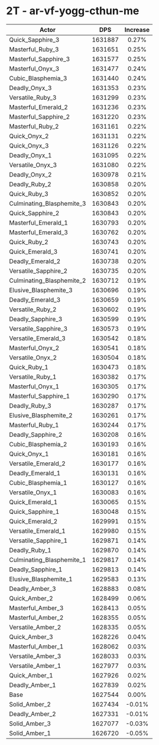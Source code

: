 # 2T - ar-vf-yogg-cthun-me
| Actor | DPS | Increase |
|---|:---:|:---:|
|Quick_Sapphire_3|1631887|0.27%|
|Masterful_Ruby_3|1631651|0.25%|
|Masterful_Sapphire_3|1631577|0.25%|
|Masterful_Onyx_3|1631477|0.24%|
|Cubic_Blasphemia_3|1631440|0.24%|
|Deadly_Onyx_3|1631353|0.23%|
|Versatile_Ruby_3|1631299|0.23%|
|Masterful_Emerald_2|1631236|0.23%|
|Masterful_Sapphire_2|1631220|0.23%|
|Masterful_Ruby_2|1631161|0.22%|
|Quick_Onyx_2|1631131|0.22%|
|Quick_Onyx_3|1631126|0.22%|
|Deadly_Onyx_1|1631095|0.22%|
|Versatile_Onyx_3|1631080|0.22%|
|Deadly_Onyx_2|1630978|0.21%|
|Deadly_Ruby_2|1630858|0.20%|
|Quick_Ruby_3|1630852|0.20%|
|Culminating_Blasphemite_3|1630843|0.20%|
|Quick_Sapphire_2|1630843|0.20%|
|Masterful_Emerald_1|1630793|0.20%|
|Masterful_Emerald_3|1630762|0.20%|
|Quick_Ruby_2|1630743|0.20%|
|Quick_Emerald_3|1630741|0.20%|
|Deadly_Emerald_2|1630738|0.20%|
|Versatile_Sapphire_2|1630735|0.20%|
|Culminating_Blasphemite_2|1630712|0.19%|
|Elusive_Blasphemite_3|1630696|0.19%|
|Deadly_Emerald_3|1630659|0.19%|
|Versatile_Ruby_2|1630602|0.19%|
|Deadly_Sapphire_3|1630599|0.19%|
|Versatile_Sapphire_3|1630573|0.19%|
|Versatile_Emerald_3|1630542|0.18%|
|Masterful_Onyx_2|1630541|0.18%|
|Versatile_Onyx_2|1630504|0.18%|
|Quick_Ruby_1|1630473|0.18%|
|Versatile_Ruby_1|1630382|0.17%|
|Masterful_Onyx_1|1630305|0.17%|
|Masterful_Sapphire_1|1630290|0.17%|
|Deadly_Ruby_3|1630287|0.17%|
|Elusive_Blasphemite_2|1630261|0.17%|
|Masterful_Ruby_1|1630244|0.17%|
|Deadly_Sapphire_2|1630208|0.16%|
|Cubic_Blasphemia_2|1630193|0.16%|
|Quick_Onyx_1|1630181|0.16%|
|Versatile_Emerald_2|1630177|0.16%|
|Deadly_Emerald_1|1630131|0.16%|
|Cubic_Blasphemia_1|1630127|0.16%|
|Versatile_Onyx_1|1630083|0.16%|
|Quick_Emerald_1|1630065|0.15%|
|Quick_Sapphire_1|1630048|0.15%|
|Quick_Emerald_2|1629991|0.15%|
|Versatile_Emerald_1|1629980|0.15%|
|Versatile_Sapphire_1|1629871|0.14%|
|Deadly_Ruby_1|1629870|0.14%|
|Culminating_Blasphemite_1|1629817|0.14%|
|Deadly_Sapphire_1|1629813|0.14%|
|Elusive_Blasphemite_1|1629583|0.13%|
|Deadly_Amber_3|1628883|0.08%|
|Quick_Amber_2|1628499|0.06%|
|Masterful_Amber_3|1628413|0.05%|
|Masterful_Amber_2|1628355|0.05%|
|Versatile_Amber_2|1628335|0.05%|
|Quick_Amber_3|1628226|0.04%|
|Masterful_Amber_1|1628062|0.03%|
|Versatile_Amber_3|1628033|0.03%|
|Versatile_Amber_1|1627977|0.03%|
|Quick_Amber_1|1627926|0.02%|
|Deadly_Amber_1|1627839|0.02%|
|Base|1627544|0.00%|
|Solid_Amber_2|1627434|-0.01%|
|Deadly_Amber_2|1627331|-0.01%|
|Solid_Amber_3|1627077|-0.03%|
|Solid_Amber_1|1626720|-0.05%|
